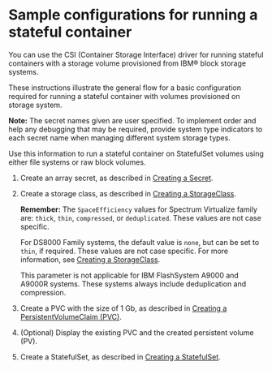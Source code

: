 # Sample configurations for running a stateful container

You can use the CSI (Container Storage Interface) driver for running stateful containers with a storage volume provisioned from IBM® block storage systems.

These instructions illustrate the general flow for a basic configuration required for running a stateful container with volumes provisioned on storage system.

**Note:** The secret names given are user specified. To implement order and help any debugging that may be required, provide system type indicators to each secret name when managing different system storage types.

Use this information to run a stateful container on StatefulSet volumes using either file systems or raw block volumes.

1. Create an array secret, as described in [Creating a Secret](../configuration/csi_ug_config_create_secret.md).

2. Create a storage class, as described in [Creating a StorageClass](../configuration/csi_ug_config_create_storageclasses.md).

    **Remember:** The `SpaceEfficiency` values for Spectrum Virtualize family are: `thick`, `thin`, `compressed`, or `deduplicated`. These values are not case specific.
    
    For DS8000 Family systems, the default value is `none`, but can be set to `thin`, if required. These values are not case specific. For more information, see [Creating a StorageClass](../configuration/csi_ug_config_create_storageclasses.md).
    
    This parameter is not applicable for IBM FlashSystem A9000 and A9000R systems. These systems always include deduplication and compression.

3. Create a PVC with the size of 1 Gb, as described in [Creating a PersistentVolumeClaim (PVC)](../configuration/csi_ug_config_create_pvc.md).

4. (Optional) Display the existing PVC and the created persistent volume (PV).

5. Create a StatefulSet, as described in [Creating a StatefulSet](../configuration/csi_ug_config_create_statefulset.md).